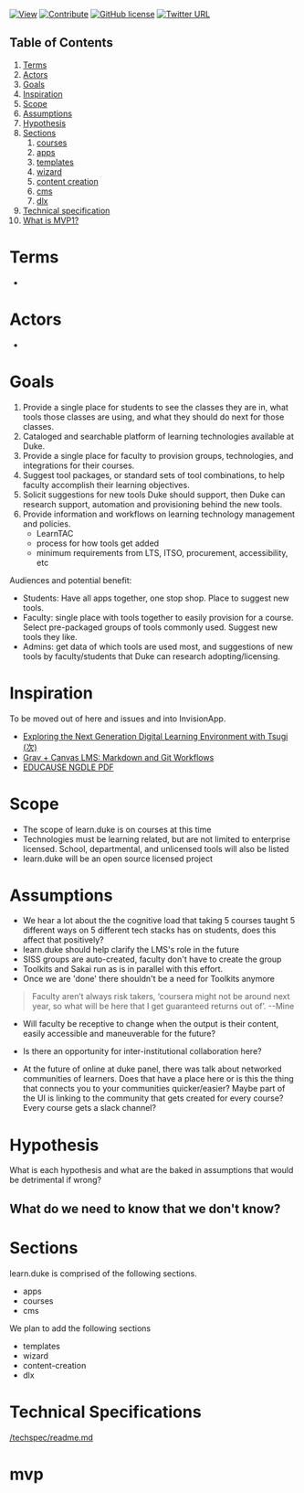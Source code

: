 [![View](https://img.shields.io/badge/read-github.io-ff69b4.svg)](https://dukelearninginnovation.github.io/learn.duke/)
[![Contribute](https://img.shields.io/badge/contribute-github-green.svg)](https://github.com/DukeLearningInnovation/learn.duke)
[![GitHub license](https://img.shields.io/github/license/DukeLearningInnovation/learn.duke.svg)](https://github.com/DukeLearningInnovation/learn.duke)
[![Twitter URL](https://img.shields.io/twitter/url/http/shields.io.svg?style=social)](https://twitter.com/dukelearning)

## Table of Contents

1. [Terms](#terms)
1. [Actors](#actors)
1. [Goals](#goals)
1. [Inspiration](#inspiration)
1. [Scope](#scope)
1. [Assumptions](#assumptions)
1. [Hypothesis](#hypothesis)
1. [Sections](#sections)
	1. [courses](courses)
	1. [apps](apps)
	1. [templates](templates)
	1. [wizard](wizard)
	1. [content creation](content-creation)
	1. [cms](cms)
	1. [dlx](dlx)
1. [Technical specification](#technical-specification)
1. [What is MVP1?](#mvp)

# Terms

* 

# Actors

* 

# Goals

1. Provide a single place for students to see the classes they are in, what tools those classes are using, and what they should do next for those classes.
1. Cataloged and searchable platform of learning technologies available at Duke.
1. Provide a single place for faculty to provision groups, technologies, and integrations for their courses.
1. Suggest tool packages, or standard sets of tool combinations, to help faculty accomplish their learning objectives.
1. Solicit suggestions for new tools Duke should support, then Duke can research support, automation and provisioning behind the new tools. 
1. Provide information and workflows on learning technology management and policies. 
	* LearnTAC
	* process for how tools get added
	* minimum requirements from LTS, ITSO, procurement, accessibility, etc

Audiences and potential benefit:
	
* Students: Have all apps together, one stop shop. Place to suggest new tools.
* Faculty: single place with tools together to easily provision for a course. Select pre-packaged groups of tools commonly used. Suggest new tools they like. 
* Admins: get data of which tools are used most, and suggestions of new tools by faculty/students that Duke can research adopting/licensing. 

# Inspiration

To be moved out of here and issues and into InvisionApp.

* [Exploring the Next Generation Digital Learning Environment with Tsugi (次)](https://www.youtube.com/watch?v=OzrlFJNBFqY)
* [Grav + Canvas LMS: Markdown and Git Workflows](https://www.youtube.com/watch?list=PLVtu1bDQijapAcziv0r0BYKNapd8Or8gV&v=_Oj1JIIxlAk)
* [EDUCAUSE NGDLE PDF](/_assets/educause-ngdle.pdf)

# Scope

* The scope of learn.duke is on courses at this time
* Technologies must be learning related, but are not limited to enterprise licensed. School, departmental, and unlicensed tools will also be listed
* learn.duke will be an open source licensed project

# Assumptions
* We hear a lot about the the cognitive load that taking 5 courses taught 5 different ways on 5 different tech stacks has on students, does this affect that positively?
* learn.duke should help clarify the LMS's role in the future
* SISS groups are auto-created, faculty don't have to create the group
* Toolkits and Sakai run as is in parallel with this effort.
* Once we are 'done' there shouldn't be a need for Toolkits anymore

> Faculty aren’t always risk takers, ‘coursera might not be around next year, so what will be here that I get guaranteed returns out of’. --Mine

* Will faculty be receptive to change when the output is their content, easily accessible and maneuverable for the future?

* Is there an opportunity for inter-institutional collaboration here?

* At the future of online at duke panel, there was  talk about networked communities of learners. Does that have a place here or is this the thing that connects you to your communities quicker/easier?
Maybe part of the UI is linking to the community that gets created for every course? Every course gets a slack channel?

# Hypothesis
What is each hypothesis and what are the baked in assumptions that would be detrimental if wrong?

## What do we need to know that we don't know?




# Sections
learn.duke is comprised of the following sections.

* apps
* courses
* cms

We plan to add the following sections 

* templates
* wizard
* content-creation
* dlx


# Technical Specifications
[/techspec/readme.md](techspec/readme.md)


# mvp

